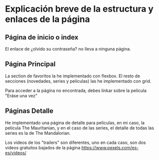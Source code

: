 # Explicación breve de la estructura y enlaces de la página

## Página de inicio o index

El enlace de ¿olvido su contraseña? no lleva a ninguna página.

## Página Principal

La section de favoritos la he implementado con flexbox.
El resto de secciones (novedades, series y peliculas) las he implementado con grid.

Para acceder a la página no encontrada, debes linkar sobre la pelicula "Eráse una vez"

## Páginas Detalle

He implementado una página de detalle para peliculas, en mi caso, la pelicula The Mauritanian, y en el caso de las series, el detalle de todas las series es
la de The Mandalorian.

Los videos de los "trailers" son diferentes, uno en cada caso, son dos videos gratuitos bajados de la página https://www.pexels.com/es-es/videos/ 